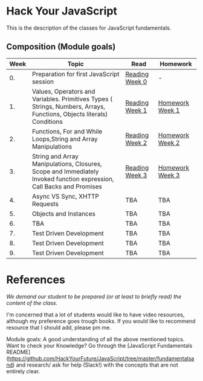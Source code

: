 

# Hack Your JavaScript
This is the description of the classes for JavaScript fundamentals.

## Composition (Module goals)

|Week|Topic|Read|Homework|
|----|-----|----|--------|
|0.|Preparation for first JavaScript session|[Reading Week 0](https://github.com/HackYourFuture/JavaScript/tree/master/Week0)|-|
|1.|Values, Operators and Variables. Primitives Types ( Strings, Numbers, Arrays, Functions, Objects literals) Conditions|[Reading Week 1](https://github.com/HackYourFuture/JavaScript/tree/master/Week1)| [Homework Week 1](https://github.com/HackYourFuture/JavaScript/tree/master/Week1/MAKEME.md)|
|2.|Functions, For and While Loops,String and Array Manipulations |[Reading Week 2](https://github.com/HackYourFuture/JavaScript/tree/master/Week2)|[Homework Week 2](https://github.com/HackYourFuture/JavaScript/tree/master/Week2/MAKEME.md)|
|3.|String and Array Manipulations, Closures, Scope and Immediately Invoked function expression, Call Backs and Promises|[Reading Week 3](https://github.com/HackYourFuture/JavaScript/tree/master/Week3)|[Homework Week 3](https://github.com/HackYourFuture/JavaScript/tree/master/Week3/MAKEME.md)|
|4.|Async VS Sync, XHTTP Requests|TBA|TBA|
|5.|Objects and Instances|TBA|TBA|
|6.|TBA|TBA|TBA|
|7.|Test Driven Development|TBA|TBA|
|8.|Test Driven Development|TBA|TBA|
|9.|Test Driven Development|TBA|TBA|


# References
_We demand our student to be prepared (or at least to briefly read) the content of the class._

I'm concerned that a lot of students would like to have video resources, although my preference goes trough books.
If you would like to recommend resource that I should add, please pm me.

Module goals:
A good understanding of all the above mentioned topics. Want to check your Knowledge? Go through the [JavaScript Fundamentals README] (https://github.com/HackYourFuture/JavaScript/tree/master/fundamentalsand) and research/ ask for help (Slack!) with the concepts that are not entirely clear.

